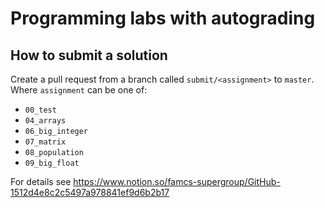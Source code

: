 # Programming labs with autograding

## How to submit a solution
Create a pull request from a branch called `submit/<assignment>` to `master`.\
Where `assignment` can be one of:
- `00_test`
- `04_arrays`
- `06_big_integer`
- `07_matrix`
- `08_population`
- `09_big_float`

For details see https://www.notion.so/famcs-supergroup/GitHub-1512d4e8c2c5497a978841ef9d6b2b17
